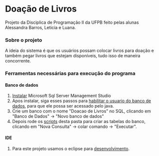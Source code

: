 # Doação de Livros
Projeto da Disciplica de Programação II da UFPB feito pelas alunas Alessandra Barros, Leticia e Luana.

### Sobre o projeto
A ideia do sistema é que os usuários possam colocar livros para doação e também pegar livros que estejam disponíveis, tudo isso de maneira concorrente.

### Ferramentas necessárias para execução do programa
#### Banco de dados
1. [Instalar](https://ajuda.hiper.com.br/hc/pt-br/articles/360055727811-Como-instalar-o-SSMS-SQL-Server-Management-Studio-) Microsoft Sql Server Management Studio
2. Apos instalar, siga esses passos para [habilitar o usuario do banco de dados](https://www.devmedia.com.br/ativar-usuario-sa-sql-server/20794), para que ele possa ser acessado pelo java.
3. Crie um banco com o nome "Doacao de Livros" no SQL, clicando em "Banco de Dados" -> "Novo banco de dados"
4. Depois rode os [scripts](./scripts_db) desta pasta para criar as tabelas do banco, clicando em "Nova Consulta" -> colar comando -> "Executar".
#### IDE
1. Para este projeto usamos o eclipse para [desenvolvimento](https://comoprogramarjava.com.br/instalacao/java-como-instalar-o-eclipse-no-windows-10/).
